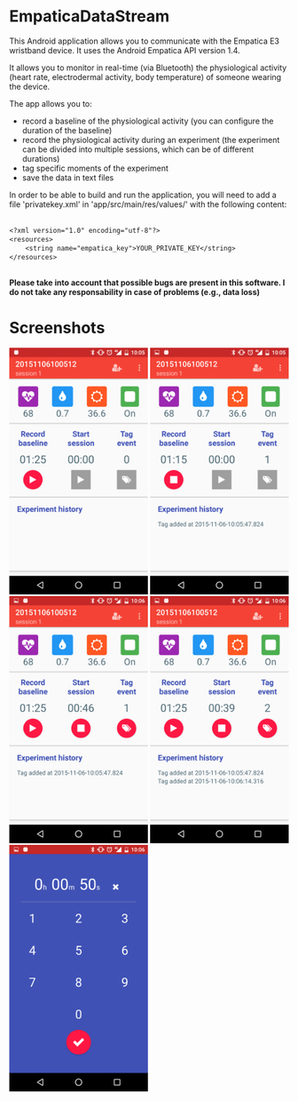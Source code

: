# EmpaticaDataStream

This Android application allows you to communicate with the Empatica E3 wristband device. It uses the Android Empatica API version 1.4.

It allows you to monitor in real-time (via Bluetooth) the physiological activity (heart rate, electrodermal activity, body temperature) of someone wearing the device.

The app allows you to:
- record a baseline of the physiological activity (you can configure the duration of the baseline)
- record the physiological activity during an experiment (the experiment can be divided into multiple sessions, which can be of different durations)
- tag specific moments of the experiment
- save the data in text files

In order to be able to build and run the application, you will need to add a file 'privatekey.xml' in 'app/src/main/res/values/' with the following content:

<pre>
<code>
&lt;?xml version="1.0" encoding="utf-8"?&gt;
&lt;resources&gt;
    &lt;string name="empatica_key">YOUR_PRIVATE_KEY&lt;/string&gt;
&lt;/resources&gt;
</code>
</pre>

**Please take into account that possible bugs are present in this software. I do not take any responsability in case of problems (e.g., data loss)**


# Screenshots
<img src="https://github.com/gpodevijn/EmpaticaAndroidDataStream/blob/master/screnshots/Screenshot_20151106-100541.png" width="250">
<img src="https://github.com/gpodevijn/EmpaticaAndroidDataStream/blob/master/screnshots/Screenshot_20151106-100553.png" width="250">
<img src="https://github.com/gpodevijn/EmpaticaAndroidDataStream/blob/master/screnshots/Screenshot_20151106-100612.png" width="250">
<img src="https://github.com/gpodevijn/EmpaticaAndroidDataStream/blob/master/screnshots/Screenshot_20151106-100618.png" width="250">
<img src="https://github.com/gpodevijn/EmpaticaAndroidDataStream/blob/master/screnshots/Screenshot_20151106-100634.png" width="250">


